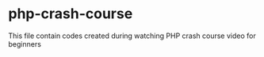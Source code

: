 # php-crash-course
This file contain codes created during watching PHP crash course video for beginners
